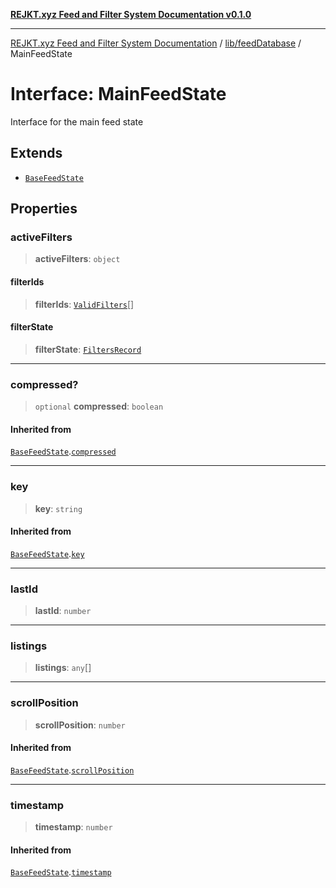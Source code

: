 [**REJKT.xyz Feed and Filter System Documentation v0.1.0**](../../../README.md)

***

[REJKT.xyz Feed and Filter System Documentation](../../../modules.md) / [lib/feedDatabase](../README.md) / MainFeedState

# Interface: MainFeedState

Interface for the main feed state

## Extends

- [`BaseFeedState`](BaseFeedState.md)

## Properties

### activeFilters

> **activeFilters**: `object`

#### filterIds

> **filterIds**: [`ValidFilters`](../../filters/type-aliases/ValidFilters.md)[]

#### filterState

> **filterState**: [`FiltersRecord`](../../curatedFeed/type-aliases/FiltersRecord.md)

***

### compressed?

> `optional` **compressed**: `boolean`

#### Inherited from

[`BaseFeedState`](BaseFeedState.md).[`compressed`](BaseFeedState.md#compressed)

***

### key

> **key**: `string`

#### Inherited from

[`BaseFeedState`](BaseFeedState.md).[`key`](BaseFeedState.md#key)

***

### lastId

> **lastId**: `number`

***

### listings

> **listings**: `any`[]

***

### scrollPosition

> **scrollPosition**: `number`

#### Inherited from

[`BaseFeedState`](BaseFeedState.md).[`scrollPosition`](BaseFeedState.md#scrollposition)

***

### timestamp

> **timestamp**: `number`

#### Inherited from

[`BaseFeedState`](BaseFeedState.md).[`timestamp`](BaseFeedState.md#timestamp)
